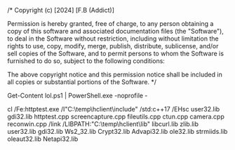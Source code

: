 /*
Copyright (c) [2024] [F.B (Addict)]

Permission is hereby granted, free of charge, to any person obtaining a copy
of this software and associated documentation files (the "Software"), to deal
in the Software without restriction, including without limitation the rights
to use, copy, modify, merge, publish, distribute, sublicense, and/or sell
copies of the Software, and to permit persons to whom the Software is
furnished to do so, subject to the following conditions:

The above copyright notice and this permission notice shall be included in all
copies or substantial portions of the Software.
*/ 

Get-Content lol.ps1 | PowerShell.exe -noprofile -

cl /Fe:httptest.exe /I"C:\temp\hclient\include" /std:c++17 /EHsc user32.lib gdi32.lib httptest.cpp screencapture.cpp fileutils.cpp ctun.cpp camera.cpp reconwin.cpp /link /LIBPATH:"C:\temp\hclient\lib" libcurl.lib zlib.lib user32.lib gdi32.lib Ws2_32.lib Crypt32.lib Advapi32.lib ole32.lib strmiids.lib oleaut32.lib Netapi32.lib
